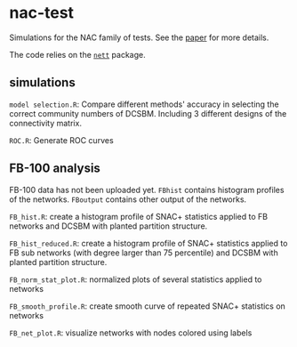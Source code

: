 # nac-test

Simulations for the NAC family of tests. See the [paper](https://arxiv.org/abs/2012.15047) for more details.

The code relies on the [`nett`](https://github.com/aaamini/nett) package.

## simulations 

```model selection.R```: Compare different methods' accuracy in selecting the correct community numbers of DCSBM. Including 3 different designs of the connectivity matrix.

```ROC.R```: Generate ROC curves

## FB-100 analysis

FB-100 data has not been uploaded yet. ```FBhist``` contains histogram profiles of the networks. ```FBoutput``` contains other output of the networks.

```FB_hist.R```: create a histogram profile of SNAC+ statistics applied to FB networks and DCSBM with planted partition structure.

```FB_hist_reduced.R```: create a histogram profile of SNAC+ statistics applied to FB sub networks (with degree larger than 75 percentile) and DCSBM with planted partition structure.

```FB_norm_stat_plot.R```: normalized plots of several statistics applied to networks

```FB_smooth_profile.R```: create smooth curve of repeated SNAC+ statistics on networks

```FB_net_plot.R```: visualize networks with nodes colored using labels


